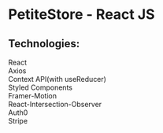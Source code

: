 # PetiteStore - React JS

## Technologies:

React\
Axios\
Context API(with useReducer)\
Styled Components\
Framer-Motion\
React-Intersection-Observer\
Auth0\
Stripe
